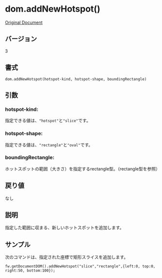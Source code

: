 # dom.addNewHotspot()

[Original Document](http://help.adobe.com/en_US/fireworks/cs/extend/WSB9487D3F-65B4-42b4-BBEB-B22487F5065D.html)

## バージョン

3

## 書式

```
dom.addNewHotspot(hotspot-kind, hotspot-shape, boundingRectangle)
```

## 引数

### hotspot-kind:

指定できる値は、```"hotspot"```と```"slice"```です。

### hotspot-shape:

指定できる値は、```"rectangle"```と```"oval"```です。

### boundingRectangle:

ホットスポットの範囲（大きさ）を指定するrectangle型。（rectangle型を参照）

## 戻り値

なし

## 説明

指定した範囲に収まる、新しいホットスポットを追加します。

## サンプル

次のコマンドは、指定された座標で矩形スライスを追加します。

```
fw.getDocumentDOM().addNewHotspot("slice","rectangle",{left:0, top:0, right:50, bottom:100});
```
